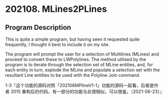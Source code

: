 # 202108. MLines2PLines

## Program Description

This is quite a simple program, but having seen it requested quite frequently, I thought it best to include it on my site.

The program will prompt the user for a selection of Multilines (MLines) and proceed to convert these to LWPolylines. The method utilised by the program is to iterate through the selection set of MLine entities, and, for each entity in turn, explode the MLine and populate a selection set with the resultant Line entities to be used with the Polyline Join command.

1-3『这个功能的源码对照「202106MPlineV1-1」功能的源码一起看，后者是作者 2015 重构后的代码，有一部分的功能与此很相似，可以借鉴。（2021-06-23）』